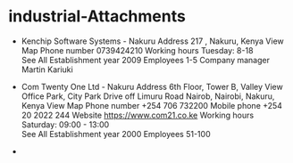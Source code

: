 # industrial-Attachments
- Kenchip Software Systems - Nakuru
Address
217 , Nakuru, Kenya
View Map
Phone number
0739424210
Working hours
Tuesday: 8-18  
See All
Establishment year 2009
Employees 1-5
Company manager Martin Kariuki

- Com Twenty One Ltd - Nakuru
Address
6th Floor, Tower B, Valley View Office Park, City Park Drive off Limuru Road Nairob, Nairobi, Nakuru, Kenya
View Map
Phone number
+254 706 732200
Mobile phone
+254 20 2022 244
Website
https://www.com21.co.ke
Working hours
Saturday: 09:00 - 13:00  
See All
Establishment year 2000
Employees 51-100

-